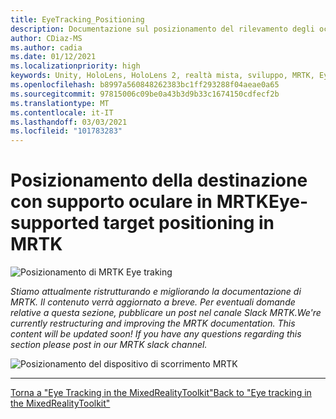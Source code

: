 ```yaml
---
title: EyeTracking_Positioning
description: Documentazione sul posizionamento del rilevamento degli occhi
author: CDiaz-MS
ms.author: cadia
ms.date: 01/12/2021
ms.localizationpriority: high
keywords: Unity, HoloLens, HoloLens 2, realtà mista, sviluppo, MRTK, EyeTracking,
ms.openlocfilehash: b8997a560848262383bc1ff293288f04aeae0a65
ms.sourcegitcommit: 97815006c09be0a43b3d9b33c1674150cdfecf2b
ms.translationtype: MT
ms.contentlocale: it-IT
ms.lasthandoff: 03/03/2021
ms.locfileid: "101783283"
---
```

# <a name="eye-supported-target-positioning-in-mrtk"></a><span data-ttu-id="965b2-104">Posizionamento della destinazione con supporto oculare in MRTK</span><span class="sxs-lookup"><span data-stu-id="965b2-104">Eye-supported target positioning in MRTK</span></span>

![Posizionamento di MRTK Eye traking](../images/eye-tracking/mrtk_et_positioning.png)

<!-- TODO: Add content -->
<span data-ttu-id="965b2-106">_Stiamo attualmente ristrutturando e migliorando la documentazione di MRTK. Il contenuto verrà aggiornato a breve. Per eventuali domande relative a questa sezione, pubblicare un post nel canale Slack MRTK._</span><span class="sxs-lookup"><span data-stu-id="965b2-106">_We're currently restructuring and improving the MRTK documentation. This content will be updated soon! If you have any questions regarding this section please post in our MRTK slack channel._</span></span>

![Posizionamento del dispositivo di scorrimento MRTK](../images/eye-tracking/mrtk_et_positioning_slider.png)

---
[<span data-ttu-id="965b2-108">Torna a "Eye Tracking in the MixedRealityToolkit"</span><span class="sxs-lookup"><span data-stu-id="965b2-108">Back to "Eye tracking in the MixedRealityToolkit"</span></span>](EyeTracking_Main.md)
